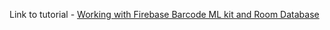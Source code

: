 Link to tutorial - 
[Working with Firebase Barcode ML kit and Room Database](https://eidk.org/Firebase-BarcodeScanning-saving-locally.html)
